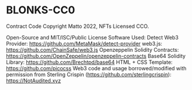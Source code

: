# BLONKS-CC0

Contract Code Copyright Matto 2022, NFTs Licensed CCO.

Open-Source and MIT/ISC/Public License Software Used:
Detect Web3 Provider: https://github.com/MetaMask/detect-provider
web3.js: https://github.com/ChainSafe/web3.js
Openzeppelin Solidity Contracts: https://github.com/OpenZeppelin/openzeppelin-contracts
Base64 Solidity Library: https://github.com/Brechtpd/base64
HTML + CSS Template: https://github.com/picocss
Web3 code and usage borrowed/modified with permission from Sterling Crispin (https://github.com/sterlingcrispin): https://NotAudited.xyz